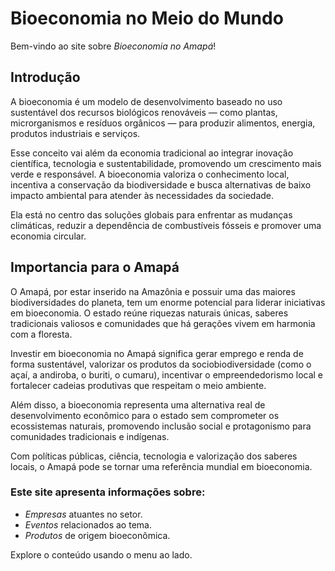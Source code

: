 # Bioeconomia no Meio do Mundo

Bem-vindo ao site sobre *Bioeconomia no Amapá*!


## Introdução
 A bioeconomia é um modelo de desenvolvimento baseado no uso sustentável dos recursos biológicos renováveis — como plantas, microrganismos e resíduos orgânicos — para produzir alimentos, energia, produtos industriais e serviços. 

Esse conceito vai além da economia tradicional ao integrar inovação científica, tecnologia e sustentabilidade, promovendo um crescimento mais verde e responsável. A bioeconomia valoriza o conhecimento local, incentiva a conservação da biodiversidade e busca alternativas de baixo impacto ambiental para atender às necessidades da sociedade.

Ela está no centro das soluções globais para enfrentar as mudanças climáticas, reduzir a dependência de combustíveis fósseis e promover uma economia circular.


## Importancia para o Amapá
O Amapá, por estar inserido na Amazônia e possuir uma das maiores biodiversidades do planeta, tem um enorme potencial para liderar iniciativas em bioeconomia. O estado reúne riquezas naturais únicas, saberes tradicionais valiosos e comunidades que há gerações vivem em harmonia com a floresta.

Investir em bioeconomia no Amapá significa gerar emprego e renda de forma sustentável, valorizar os produtos da sociobiodiversidade (como o açaí, a andiroba, o buriti, o cumaru), incentivar o empreendedorismo local e fortalecer cadeias produtivas que respeitam o meio ambiente.

Além disso, a bioeconomia representa uma alternativa real de desenvolvimento econômico para o estado sem comprometer os ecossistemas naturais, promovendo inclusão social e protagonismo para comunidades tradicionais e indígenas.

Com políticas públicas, ciência, tecnologia e valorização dos saberes locais, o Amapá pode se tornar uma referência mundial em bioeconomia.

### Este site apresenta informações sobre:
- *Empresas* atuantes no setor.
- *Eventos* relacionados ao tema.
- *Produtos* de origem bioeconômica.

Explore o conteúdo usando o menu ao lado.